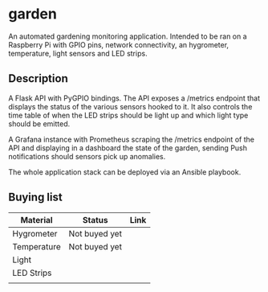 # garden
An automated gardening monitoring application.
Intended to be ran on a Raspberry Pi with GPIO pins, network connectivity,
an hygrometer, temperature, light sensors and LED strips.

## Description

A Flask API with PyGPIO bindings. The API exposes a /metrics endpoint that
displays the status of the various sensors hooked to it. It also controls
the time table of when the LED strips should be light up and which light type
should be emitted.

A Grafana instance with Prometheus scraping the /metrics endpoint of the API
and displaying in a dashboard the state of the garden, sending Push notifications
should sensors pick up anomalies.

The whole application stack can be deployed via an Ansible playbook.



## Buying list

| Material | Status | Link |
|----------|--------|------|
| Hygrometer         | Not buyed yet       |      |
| Temperature         | Not buyed yet       |      |
| Light         |        |      |
| LED Strips         |        |      |
|          |        |      |